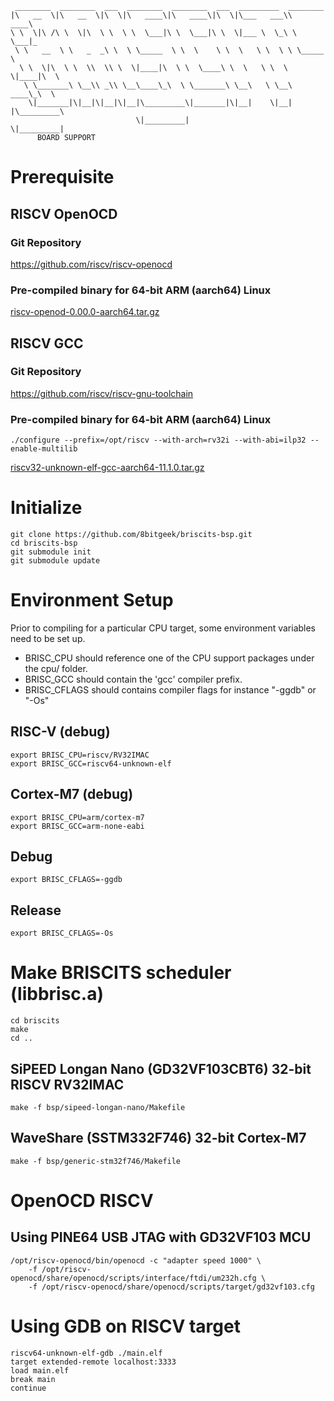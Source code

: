 ```
 ________  ________  ___  ________  ________  ___  _________  ________      
|\   __  \|\   __  \|\  \|\   ____\|\   ____\|\  \|\___   ___\\   ____\     
\ \  \|\ /\ \  \|\  \ \  \ \  \___|\ \  \___|\ \  \|___ \  \_\ \  \___|_    
 \ \   __  \ \   _  _\ \  \ \_____  \ \  \    \ \  \   \ \  \ \ \_____  \   
  \ \  \|\  \ \  \\  \\ \  \|____|\  \ \  \____\ \  \   \ \  \ \|____|\  \  
   \ \_______\ \__\\ _\\ \__\____\_\  \ \_______\ \__\   \ \__\  ____\_\  \ 
    \|_______|\|__|\|__|\|__|\_________\|_______|\|__|    \|__| |\_________\
                            \|_________|                        \|_________|
      BOARD SUPPORT

```

# Prerequisite 

## RISCV OpenOCD

### Git Repository
https://github.com/riscv/riscv-openocd

### Pre-compiled binary for 64-bit ARM (aarch64) Linux
[riscv-openod-0.00.0-aarch64.tar.gz](http://8bitgeek.net/uploads/riscv-openod-0.00.0-aarch64.tar.gz)

## RISCV GCC

### Git Repository
https://github.com/riscv/riscv-gnu-toolchain

### Pre-compiled binary for 64-bit ARM (aarch64) Linux
`./configure --prefix=/opt/riscv --with-arch=rv32i --with-abi=ilp32 --enable-multilib`

[riscv32-unknown-elf-gcc-aarch64-11.1.0.tar.gz](http://8bitgeek.net/uploads/riscv32-unknown-elf-gcc-aarch64-11.1.0.tar.gz)

# Initialize 

```
git clone https://github.com/8bitgeek/briscits-bsp.git
cd briscits-bsp
git submodule init
git submodule update
```

# Environment Setup

Prior to compiling for a particular CPU target, some environment variables need to be set up.

* BRISC_CPU should reference one of the CPU support packages under the cpu/ folder.
* BRISC_GCC should contain the 'gcc' compiler prefix.
* BRISC_CFLAGS should contains compiler flags for instance "-ggdb" or "-Os"

## RISC-V (debug)
```
export BRISC_CPU=riscv/RV32IMAC
export BRISC_GCC=riscv64-unknown-elf
```
## Cortex-M7 (debug)
```
export BRISC_CPU=arm/cortex-m7
export BRISC_GCC=arm-none-eabi
```
## Debug
```
export BRISC_CFLAGS=-ggdb
```
## Release
```
export BRISC_CFLAGS=-Os
```

# Make BRISCITS scheduler (libbrisc.a)
```
cd briscits
make
cd ..
```

## SiPEED Longan Nano (GD32VF103CBT6) 32-bit RISCV RV32IMAC
```
make -f bsp/sipeed-longan-nano/Makefile
```
## WaveShare (SSTM332F746) 32-bit Cortex-M7
```
make -f bsp/generic-stm32f746/Makefile
```
# OpenOCD RISCV

## Using PINE64 USB JTAG with GD32VF103 MCU
```
/opt/riscv-openocd/bin/openocd -c "adapter speed 1000" \
    -f /opt/riscv-openocd/share/openocd/scripts/interface/ftdi/um232h.cfg \
    -f /opt/riscv-openocd/share/openocd/scripts/target/gd32vf103.cfg
```

# Using GDB on RISCV target
```
riscv64-unknown-elf-gdb ./main.elf
target extended-remote localhost:3333
load main.elf
break main
continue
```
